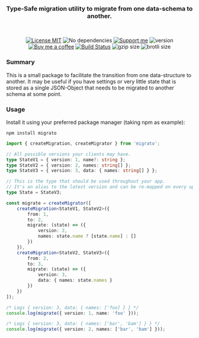 <br/>

<h3 align="center">
    Type-Safe migration utility to migrate from one data-schema to another.
</h3>

<br/>

<p align="center">
    <a href="https://choosealicense.com/licenses/mit/"><img
        alt="License MIT"
        src="https://img.shields.io/badge/license-MIT-ae15cc.svg"></a>
    <img alt="No dependencies"
        src="https://img.shields.io/badge/dependencies-none-8115cc.svg">
    <a href="https://github.com/sponsors/Simonwep"><img
        alt="Support me"
        src="https://img.shields.io/badge/github-support-6a15cc.svg"></a>
    <img alt="version" src="https://img.shields.io/npm/v/migrato?color=%233d24c9&label=version">
    <a href="https://www.buymeacoffee.com/aVc3krbXQ"><img
        alt="Buy me a coffee"
        src="https://img.shields.io/badge/%F0%9F%8D%BA-buy%20me%20a%20beer-%23FFDD00"></a>
    <a href="https://github.com/Simonwep/migrato/actions?query=workflow%3ACI"><img
        alt="Build Status"
        src="https://github.com/Simonwep/migrato/actions/workflows/main.yml/badge.svg"></a>
    <img alt="gzip size" src="https://img.badgesize.io/https://cdn.jsdelivr.net/npm/migrato?compression=gzip">
    <img alt="brotli size" src="https://img.badgesize.io/https://cdn.jsdelivr.net/npm/migrato?compression=brotli">
</p>

### Summary

This is a small package to facilitate the transition from one data-structure to another.
It may be useful if you have settings or very little state that is stored as a single JSON-Object that needs to be migrated to another schema at some point.

### Usage

Install it using your preferred package manager (taking npm as example):

```shell
npm install migrato
```

```ts
import { createMigration, createMigrator } from 'migrato';

// All possible versions your clients may have.
type StateV1 = { version: 1, name?: string };
type StateV2 = { version: 2, names: string[] };
type StateV3 = { version: 3, data: { names: string[] } };

// This is the type that should be used throughout your app.
// It's an alias to the latest version and can be re-mapped on every update.
type State = StateV3;

const migrate = createMigrator([
    createMigration<StateV1, StateV2>({
        from: 1,
        to: 2,
        migrate: (state) => ({
            version: 2,
            names: state.name ? [state.name] : []
        })
    }),
    createMigration<StateV2, StateV3>({
        from: 2,
        to: 3,
        migrate: (state) => ({
            version: 3,
            data: { names: state.names }
        })
    })
]);

/* Logs { version: 3, data: { names: ['foo] } } */
console.log(migrate({ version: 1, name: 'foo' }));

/* Logs { version: 3, data: { names: ['bar', 'bam'] } } */
console.log(migrate({ version: 2, names: ['bar', 'bam'] }));
```
